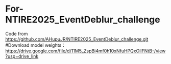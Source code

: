 # For-NTIRE2025_EventDeblur_challenge
Code from https://github.com/AHupuJR/NTIRE2025_EventDeblur_challenge.git
#Download model weights： https://drive.google.com/file/d/11M5_ZspBi4mf0h10xNfuHPQxOllFNtB-/view?usp=drive_link

